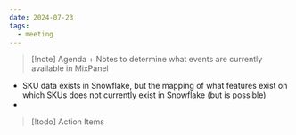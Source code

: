 ```yaml
---
date: 2024-07-23
tags:
  - meeting
---
```

> [!note] Agenda + Notes
> to determine what events are currently available in MixPanel
>

- SKU data exists in Snowflake, but the mapping of what features exist on which SKUs does not currently exist in Snowflake (but is possible)
- 

> [!todo] Action Items

